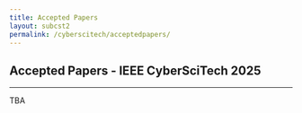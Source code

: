 ```yaml
---
title: Accepted Papers
layout: subcst2
permalink: /cyberscitech/acceptedpapers/
---
```


<h2>Accepted Papers - IEEE CyberSciTech 2025</h2>
<hr/>
TBA
